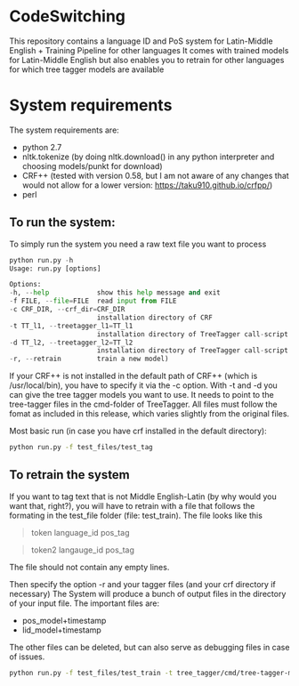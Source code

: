 # CodeSwitching

This repository contains a language ID and PoS system for Latin-Middle English + Training Pipeline for other languages
It comes with trained models for Latin-Middle English but also enables you to retrain for other languages for which tree tagger models are available

# System requirements
The system requirements are:
* python 2.7
* nltk.tokenize (by doing nltk.download() in any python interpreter and choosing models/punkt for download)
* CRF++ (tested with version 0.58, but I am not aware of any changes that would not allow for a lower version: https://taku910.github.io/crfpp/) 
* perl

## To run the system:


  To simply run the system you need a raw text file you want to process
  
  ```python
python run.py -h
Usage: run.py [options]

Options:
  -h, --help            show this help message and exit
  -f FILE, --file=FILE  read input from FILE
  -c CRF_DIR, --crf_dir=CRF_DIR
                        installation directory of CRF
  -t TT_l1, --treetagger_l1=TT_l1
                        installation directory of TreeTagger call-script one
  -d TT_l2, --treetagger_l2=TT_l2
                        installation directory of TreeTagger call-script one
  -r, --retrain         train a new model)
  ```
  
  If your CRF++ is not installed in the default path of CRF++ (which is /usr/local/bin), you have to specify it via the -c option.
  With -t and -d you can give the tree tagger models you want to use. It needs to point to the tree-tagger files in the cmd-folder of TreeTagger. All files must follow the fomat as included in this release, which varies slightly from the original files.
  
  Most basic run (in case you have crf installed in the default directory):
  
  ```bash
  python run.py -f test_files/test_tag
  ```
  
## To retrain the system
  
  If you want to tag text that is not Middle English-Latin (by why would you want that, right?), you will have to retrain with a file that follows the formating in the test\_file folder (file: test_train). The file looks like this 
  
  > token language\_id pos_tag
  
  > token2 langauge\_id pos_tag
  
  The file should not contain any empty lines.
  
  Then specify the option -r and your tagger files (and your crf directory if necessary)
  The System will produce a bunch of output files in the directory of your input file. The important files are:
  
  * pos_model+timestamp
  * lid_model+timestamp
  
The other files can be deleted, but can also serve as debugging files in case of issues.
  
  ```bash
  python run.py -f test_files/test_train -t tree_tagger/cmd/tree-tagger-middleenglish -d tree_tagger/cmd/tree-tagger-latin -r
  ```
